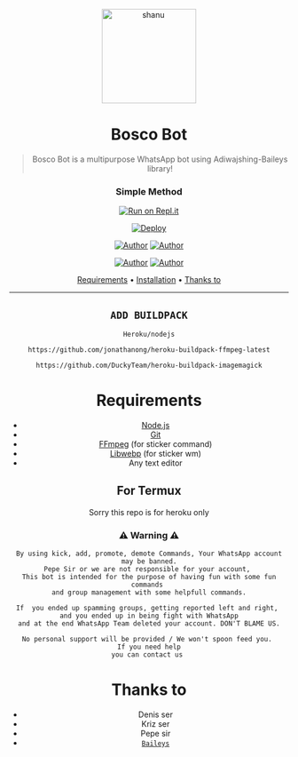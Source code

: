 



<div align="center">
</p>


<div align="center">
<img src="life.jpg" alt="shanu" width="170" />

# Bosco Bot

> Bosco Bot is a multipurpose WhatsApp bot using Adiwajshing-Baileys library!
>
>

  ### Simple Method
  
 
[![Run on Repl.it](https://repl.it/badge/github/quiec/whatsAlfa)](https://replit.com/@pepesir/PEPE-SIR-Qr-code?v=1) 

[![Deploy](https://www.herokucdn.com/deploy/button.svg)](https://heroku.com) 
<p align="center">
 <a href="https://github.com/shanibser"><img title="Author" src="https://img.shields.io/badge/Author-shanu-blue.svg?style=for-the-badge&logo=github" /></a>  <a href="https://Wa.me/+918075168486?text=Hello𝐬𝐡𝐚𝐧𝐢𝐛%20Bro🌝...fen%20boi%20aan😌💝"><img title="Author" src="https://img.shields.io/badge/Owner-shanu-blue.svg?style=for-the-badge&logo=whatsapp" /></a>
<p align="center">
<a href="https://chat.whatsapp.com/LM98BWzvg7C5ZOsx3ThxEH"><img title="Author" src="https://img.shields.io/badge/Watsapp-Group-blue.svg?style=for-the-badge&logo=whatsapp" /></a> <a href="https://youtube.com/channel/UCVJ9029PQ-gJBtFQZZ3AJuA"><img title="Author" src="https://img.shields.io/badge/Youtube-shanibser-blue.svg?style=for-the-badge&logo=youtube" /></a>
</p>


<p align="center">
  <a href="https://github.com/pepesir/Bosco#requirements">Requirements</a> •
  <a href="https://github.com/pepesir/Bosco#simple method">Installation</a> •
  <a href="https://github.com/pepesir/Bosco#thanks-to">Thanks to</a>
</p>
</div>


---


## `ADD BUILDPACK`

```
Heroku/nodejs
```
```
https://github.com/jonathanong/heroku-buildpack-ffmpeg-latest
```
```
https://github.com/DuckyTeam/heroku-buildpack-imagemagick
```

# Requirements
* [Node.js](https://nodejs.org/en/)
* [Git](https://git-scm.com/downloads)
* [FFmpeg](https://github.com/BtbN/FFmpeg-Builds/releases) (for sticker command)
* [Libwebp](https://developers.google.com/speed/webp/download) (for sticker wm)
* Any text editor


## For Termux
Sorry this repo is for heroku only

### ⚠ Warning ⚠

```
By using kick, add, promote, demote Commands, Your WhatsApp account may be banned.
Pepe Sir or we are not responsible for your account, 
This bot is intended for the purpose of having fun with some fun commands 
and group management with some helpfull commands.

If  you ended up spamming groups, getting reported left and right, 
and you ended up in being fight with WhatsApp
and at the end WhatsApp Team deleted your account. DON'T BLAME US.

No personal support will be provided / We won't spoon feed you. 
If you need help
you can contact us 
```

# Thanks to
* Denis ser
* Kriz ser
* Pepe sir
* [`Baileys`](https://github.com/adiwajshing/Baileys)


